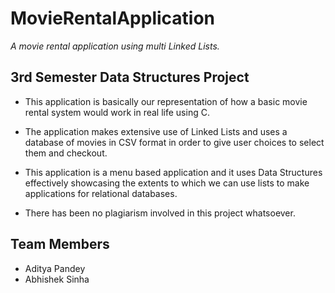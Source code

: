 # **MovieRentalApplication**
*A movie rental application using multi Linked Lists.*

## 3rd Semester Data Structures Project
* This application is basically our representation of how a basic movie rental system would work in real life using C.

* The application makes extensive use of Linked Lists and uses a database of movies in CSV format in order to give user choices to select them and checkout.

* This application is a menu based application and it uses Data Structures effectively showcasing the extents to which we can use lists to make applications for relational databases.

* There has been no plagiarism involved in this project whatsoever.
## Team Members
* Aditya Pandey
* Abhishek Sinha 
